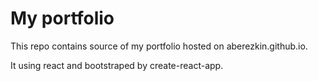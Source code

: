 # My portfolio

This repo contains source of my portfolio hosted on aberezkin.github.io.

It using react and bootstraped by create-react-app.
